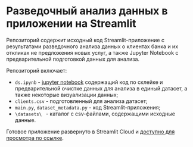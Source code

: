 # Разведочный анализ данных в приложении на Streamlit
Репозиторий содержит исходный код Streamlit-приложение с результатами разведочного анализа данных о клиентах банка и 
их откликах не предложения новых услуг, а также Jupyter Notebook с предварительной подготовкой данных для анализа. 

Репозиторий включает: 
- ```ds.ipynb``` - [jupyter notebook](ds.ipynb) содержащий код по склейке и предварительной очистке данных для 
анализа в единый 
датасет, а также некоторые визуализации данных; 
- ```clients.csv``` - подготовленный для анализа датасет; 
- ```main.py```, ```dataset_metadata.py``` - код Streamlit-приложения;
- ```\datasets\ ``` - каталог с csv-файлами, содержащими исходные данные.

Готовое приложение развернуто в Streamlit Cloud и 
[доступно для просмотра по ссылке](https://py-applied-app.streamlit.app/).